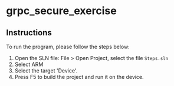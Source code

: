 # grpc_secure_exercise

Instructions
--------------------------------------------------------------------------------

To run the program, please follow the steps below:

1. Open the SLN file: File > Open Project, select the file `Steps.sln`
2. Select ARM
3. Select the target 'Device'.
4. Press F5 to build the project and run it on the device.
